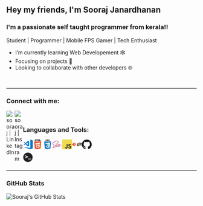 ## Hey my friends, I'm Sooraj Janardhanan

### I'm a passionate self taught programmer from kerala!!

Student | Programmer | Mobile FPS Gamer | Tech Enthusiast

- I’m currently learning Web Developement 🕸️
- Focusing on projects 📑
- Looking to collaborate with other developers 🌐

<br />

---

### Connect with me:

[<img align="left" alt="sooraj | LinkedIn" width="22px" src="https://cdn.jsdelivr.net/npm/simple-icons@v3/icons/linkedin.svg" />][linkedin]
[<img align="left" alt="sooraj | Instagram" width="22px" src="https://cdn.jsdelivr.net/npm/simple-icons@v3/icons/instagram.svg" />][instagram]

<br />

### Languages and Tools:

<img align="left" alt="Visual Studio Code" width="26px" src="https://raw.githubusercontent.com/github/explore/80688e429a7d4ef2fca1e82350fe8e3517d3494d/topics/visual-studio-code/visual-studio-code.png" />
<img align="left" alt="HTML5" width="26px" src="https://raw.githubusercontent.com/github/explore/80688e429a7d4ef2fca1e82350fe8e3517d3494d/topics/html/html.png" />
<img align="left" alt="CSS3" width="26px" src="https://raw.githubusercontent.com/github/explore/80688e429a7d4ef2fca1e82350fe8e3517d3494d/topics/css/css.png" />
<img align="left" alt="Sass" width="26px" src="https://raw.githubusercontent.com/github/explore/80688e429a7d4ef2fca1e82350fe8e3517d3494d/topics/sass/sass.png" />
<img align="left" alt="JavaScript" width="26px" src="https://raw.githubusercontent.com/github/explore/80688e429a7d4ef2fca1e82350fe8e3517d3494d/topics/javascript/javascript.png" />
<img align="left" alt="Git" width="26px" src="https://raw.githubusercontent.com/github/explore/80688e429a7d4ef2fca1e82350fe8e3517d3494d/topics/git/git.png" />
<img align="left" alt="GitHub" width="26px" src="https://raw.githubusercontent.com/github/explore/78df643247d429f6cc873026c0622819ad797942/topics/github/github.png" /> <br /><br />
<img align="left" alt="Terminal" width="26px" src="https://raw.githubusercontent.com/github/explore/80688e429a7d4ef2fca1e82350fe8e3517d3494d/topics/terminal/terminal.png" />
<br /><br />

---

### GitHub Stats

<img align="left" alt="Sooraj's GitHub Stats" src="https://github-readme-stats.codestackr.vercel.app/api?username=soorajkj&show_icons=true&hide_border=true" />

[instagram]: https://www.instagram.com/mr.losblancos
[linkedin]: https://www.linkedin.com/in/soorajkj
